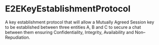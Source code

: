 # E2EKeyEstablishmentProtocol
A key establishment protocol that will allow a Mutually Agreed Session key to be established between three entities A, B and C to secure a chat between them ensuring Confidentiality, Integrity, Availability and Non–Repudiation.
